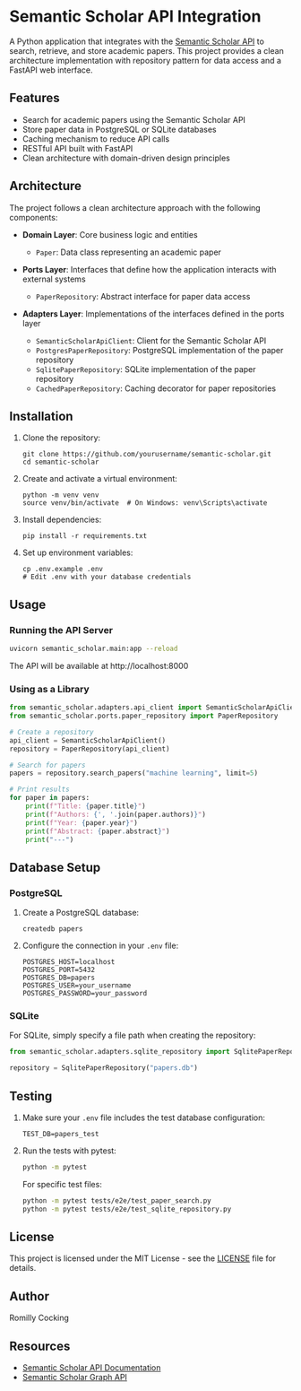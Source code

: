 # Semantic Scholar API Integration

A Python application that integrates with the [Semantic Scholar API](https://www.semanticscholar.org/product/api) to search, retrieve, and store academic papers. This project provides a clean architecture implementation with repository pattern for data access and a FastAPI web interface.

## Features

- Search for academic papers using the Semantic Scholar API
- Store paper data in PostgreSQL or SQLite databases
- Caching mechanism to reduce API calls
- RESTful API built with FastAPI
- Clean architecture with domain-driven design principles

## Architecture

The project follows a clean architecture approach with the following components:

- **Domain Layer**: Core business logic and entities
  - `Paper`: Data class representing an academic paper

- **Ports Layer**: Interfaces that define how the application interacts with external systems
  - `PaperRepository`: Abstract interface for paper data access

- **Adapters Layer**: Implementations of the interfaces defined in the ports layer
  - `SemanticScholarApiClient`: Client for the Semantic Scholar API
  - `PostgresPaperRepository`: PostgreSQL implementation of the paper repository
  - `SqlitePaperRepository`: SQLite implementation of the paper repository
  - `CachedPaperRepository`: Caching decorator for paper repositories

## Installation

1. Clone the repository:
   ```
   git clone https://github.com/yourusername/semantic-scholar.git
   cd semantic-scholar
   ```

2. Create and activate a virtual environment:
   ```
   python -m venv venv
   source venv/bin/activate  # On Windows: venv\Scripts\activate
   ```

3. Install dependencies:
   ```
   pip install -r requirements.txt
   ```

4. Set up environment variables:
   ```
   cp .env.example .env
   # Edit .env with your database credentials
   ```

## Usage

### Running the API Server

```bash
uvicorn semantic_scholar.main:app --reload
```

The API will be available at http://localhost:8000

### Using as a Library

```python
from semantic_scholar.adapters.api_client import SemanticScholarApiClient
from semantic_scholar.ports.paper_repository import PaperRepository

# Create a repository
api_client = SemanticScholarApiClient()
repository = PaperRepository(api_client)

# Search for papers
papers = repository.search_papers("machine learning", limit=5)

# Print results
for paper in papers:
    print(f"Title: {paper.title}")
    print(f"Authors: {', '.join(paper.authors)}")
    print(f"Year: {paper.year}")
    print(f"Abstract: {paper.abstract}")
    print("---")
```

## Database Setup

### PostgreSQL

1. Create a PostgreSQL database:
   ```
   createdb papers
   ```

2. Configure the connection in your `.env` file:
   ```
   POSTGRES_HOST=localhost
   POSTGRES_PORT=5432
   POSTGRES_DB=papers
   POSTGRES_USER=your_username
   POSTGRES_PASSWORD=your_password
   ```

### SQLite

For SQLite, simply specify a file path when creating the repository:

```python
from semantic_scholar.adapters.sqlite_repository import SqlitePaperRepository

repository = SqlitePaperRepository("papers.db")
```

## Testing

1. Make sure your `.env` file includes the test database configuration:
   ```
   TEST_DB=papers_test
   ```

2. Run the tests with pytest:
   ```bash
   python -m pytest
   ```

   For specific test files:
   ```bash
   python -m pytest tests/e2e/test_paper_search.py
   python -m pytest tests/e2e/test_sqlite_repository.py
   ```

## License

This project is licensed under the MIT License - see the [LICENSE](LICENSE) file for details.

## Author

Romilly Cocking

## Resources

- [Semantic Scholar API Documentation](https://api.semanticscholar.org/api-docs/)
- [Semantic Scholar Graph API](https://www.semanticscholar.org/product/api)

